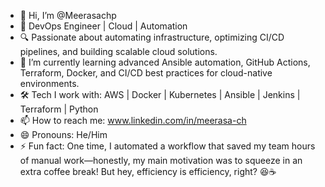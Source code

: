 - 👋 Hi, I’m @Meerasachp                                                                                                
- 🚀 DevOps Engineer | Cloud | Automation
- 🔍 Passionate about automating infrastructure, optimizing CI/CD pipelines, and building scalable cloud solutions.
- 🌱 I’m currently learning advanced Ansible automation, GitHub Actions, Terraform, Docker, and CI/CD best practices for cloud-native environments.
- 🛠️ Tech I work with: AWS | Docker | Kubernetes | Ansible | Jenkins | Terraform | Python
- 📫 How to reach me: www.linkedin.com/in/meerasa-ch
- 😄 Pronouns: He/Him
- ⚡ Fun fact: One time, I automated a workflow that saved my team hours of manual work—honestly, my main motivation was to squeeze in an extra coffee break! But hey, efficiency is efficiency, right? 😆☕


